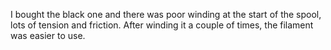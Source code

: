 I bought the black one and there was poor winding at the start of the spool, lots of tension and friction. After winding it a couple of times, the filament was easier to use.
